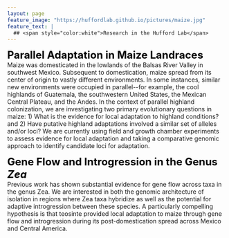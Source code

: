 ```yaml
---
layout: page
feature_image: "https://huffordlab.github.io/pictures/maize.jpg"
feature_text: |
  ## <span style="color:white">Research in the Hufford Lab</span>
---
```




<B><font size = "5" color="black">Parallel Adaptation in Maize Landraces</font></b><br />
Maize was domesticated in the lowlands of the Balsas River Valley in southwest Mexico. Subsequent to domestication, maize spread from its center of origin to vastly different environments. In some instances, similar new environments were occupied in parallel--for example, the cool highlands of Guatemala, the southwestern United States, the Mexican Central Plateau, and the Andes. In the context of parallel highland colonization, we are investigating two primary evolutionary questions in maize: 1) What is the evidence for local adaptation to highland conditions? and 2) Have putative highland adaptations involved a similar set of alleles and/or loci? We are currently using field and growth chamber experiments to assess evidence for local adaptation and taking a comparative genomic approach to identify candidate loci for adaptation.

<B><font size = "5" color="black">Gene Flow and Introgression in the Genus <i>Zea</i></font></b><br />
Previous work has shown substantial evidence for gene flow across taxa in the genus Zea. We are interested in both the genomic architecture of isolation in regions where Zea taxa hybridize as well as the potential for adaptive introgression between these species. A particularly compelling hypothesis is that teosinte provided local adaptation to maize through gene flow and introgression during its post-domestication spread across Mexico and Central America.


